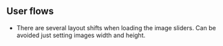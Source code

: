 
## User flows
- There are several layout shifts when loading the image sliders. Can be avoided just setting images width and height.
